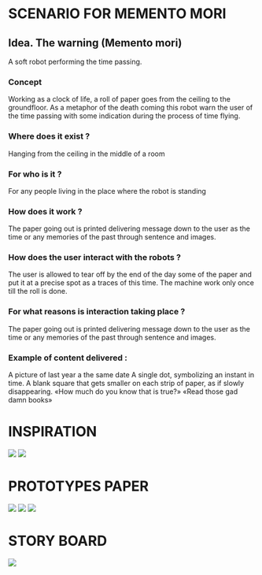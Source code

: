 # SCENARIO FOR MEMENTO MORI

## Idea. The warning (Memento mori)
A soft robot performing the time passing.

### Concept
Working as a clock of life, a roll of paper goes from the ceiling to the groundfloor. As a metaphor of the death coming this robot warn the user of the time passing with some indication during the process of time flying. 

### Where does it exist ?
Hanging from the ceiling in the middle of a room 

### For who is it ?
For any people living in the place where the robot is standing

### How does it work ?
The paper going out is printed delivering message down to the user as the time or any memories of the past through sentence and images.

### How does the user interact with the robots ?
The user is allowed to tear off by the end of the day some of the paper and put it at a precise spot as a traces of this time. The machine work only once till the roll is done.

### For what reasons is interaction taking place ?
The paper going out is printed delivering message down to the user as the time or any memories of the past through sentence and images.

### Example of content delivered :
A picture of last year a the same date
A single dot, symbolizing an instant in time.
A blank square that gets smaller on each strip of paper, as if slowly disappearing.
«How much do you know that is true?»
«Read those gad damn books»

# INSPIRATION
![](images/mementomori_inspi.jpg)
![](images/mementomori_inspi2.jpg)

# PROTOTYPES PAPER
![](images/mementomori_prototype.jpeg)
![](images/mementomori_prototype1.jpeg)
![](images/mementomori_prototype2.jpeg)

# STORY BOARD 
![](images/mementomori_storyboard.jpg)